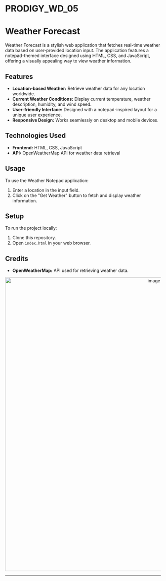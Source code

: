 # PRODIGY_WD_05
# Weather Forecast

Weather Forecast is a stylish web application that fetches real-time weather data based on user-provided location input. The application features a notepad-themed interface designed using HTML, CSS, and JavaScript, offering a visually appealing way to view weather information.

## Features

- **Location-based Weather:** Retrieve weather data for any location worldwide.
- **Current Weather Conditions:** Display current temperature, weather description, humidity, and wind speed.
- **User-friendly Interface:** Designed with a notepad-inspired layout for a unique user experience.
- **Responsive Design:** Works seamlessly on desktop and mobile devices.

## Technologies Used

- **Frontend:** HTML, CSS, JavaScript
- **API:** OpenWeatherMap API for weather data retrieval

## Usage

To use the Weather Notepad application:
1. Enter a location in the input field.
2. Click on the "Get Weather" button to fetch and display weather information.

## Setup

To run the project locally:
1. Clone this repository.
2. Open `index.html` in your web browser.

## Credits

- **OpenWeatherMap:** API used for retrieving weather data.
<p align="center">
  <img width="947" alt="image" src="https://github.com/aditiravindranayak/PRODIGY_WD_05/assets/109815646/e2256384-e320-416c-8ad8-8bbd5e62498b">
</p>


---

